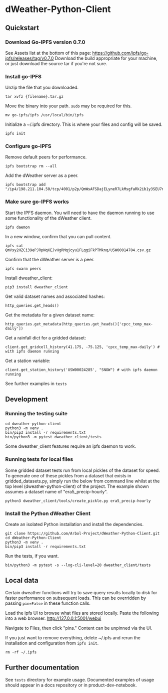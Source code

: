 # dWeather-Python-Client

## Quickstart

### Download Go-IPFS version 0.7.0
See Assets list at the bottom of this page: https://github.com/ipfs/go-ipfs/releases/tag/v0.7.0
Download the build appropriate for your machine, or just download the source tar if you're not sure.

### Install go-IPFS

Unzip the file that you downloaded.

    tar xvfz {filename}.tar.gz

Move the binary into your path. `sudo` may be required for this.

    mv go-ipfs/ipfs /usr/local/bin/ipfs

Initialize a ~/.ipfs directory. This is where your files and config will be saved.

    ipfs init

### Configure go-IPFS

Remove default peers for performance.

    ipfs bootstrap rm --all

Add the dWeather server as a peer.

    ipfs bootstrap add  "/ip4/198.211.104.50/tcp/4001/p2p/QmWsAFSDajELyneR7LkMsgfaRk2ib1y3SEU7nQuXSNPsQV"

### Make sure go-IPFS works

Start the IPFS daemon. You will need to have the daemon running to use some functionality of the dWeather client.

    ipfs daemon

In a new window, confirm that you can pull content.

    ipfs cat QmVsy2HZCi39ePJRpNqXEJvHgRMqjcyu1FLqgiFkPTMknq/USW00014704.csv.gz

Confirm that the dWeather server is a peer.

    ipfs swarm peers

Install dweather_client:

    pip3 install dweather_client
    
Get valid dataset names and associated hashes:

    http_queries.get_heads()
    
Get the metadata for a given dataset name:

    http_queries.get_metadata(http_queries.get_heads()['cpcc_temp_max-daily'])
    
Get a rainfall dict for a gridded dataset:

    client.get_gridcell_history(41.175, -75.125, 'cpcc_temp_max-daily') # with ipfs daemon running
    
Get a station variable:

    client.get_station_history('USW00024285', "SNOW") # with ipfs daemon running

See further examples in `tests`

## Development

### Running the testing suite

    cd dweather-python-client
    python3 -m venv .
    bin/pip3 install -r requirements.txt
    bin/python3 -m pytest dweather_client/tests

Some dweather_client features require an ipfs daemon to work.

### Running tests for local files

Some gridded dataset tests run from local pickles of the dataset for speed. To generate one of these pickles from a dataset that exists in gridded_datasets.py, simply run the below from command line whilst at the top level (dweather-python-client) of the project. The example shown assumes a dataset name of "era5_precip-hourly".

    python3 dweather_client/tools/create_pickle.py era5_precip-hourly

### Install the Python dWeather Client

Create an isolated Python installation and install the dependencies.

    git clone https://github.com/Arbol-Project/dWeather-Python-Client.git
    cd dWeather-Python-Client
    python3 -m venv .
    bin/pip3 install -r requirements.txt

Run the tests, if you want.

    bin/python3 -m pytest -s --log-cli-level=20 dweather_client/tests

## Local data

Certain dweather functions will try to save query results locally to disk for faster performance on subsequent loads. This can be overridden by passing `pin=False` in these function calls.

Load the ipfs UI to browse what files are stored locally. Paste the following into a web browser. http://127.0.0.1:5001/webui

Navigate to Files, then click "pins." Content can be unpinned via the UI.

If you just want to remove everything, delete ~/.ipfs and rerun the installation and configuration from `ipfs init`.

    rm -rf ~/.ipfs

## Further documentation

See `tests` directory for example usage. Documented examples of usage should appear in a docs repository or in product-dev-notebook.


